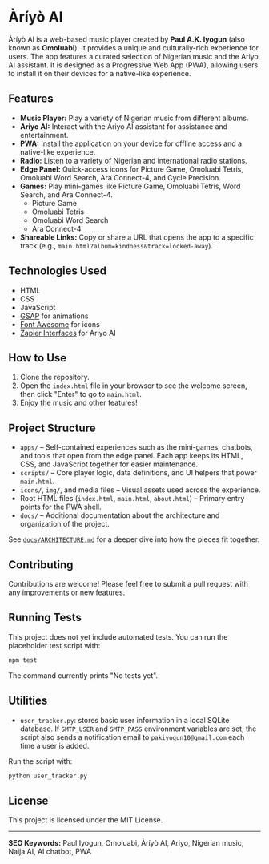 # Àríyò AI

Àríyò AI is a web-based music player created by **Paul A.K. Iyogun** (also known as **Omoluabi**). It provides a unique and culturally-rich experience for users. The app features a curated selection of Nigerian music and the Ariyo AI assistant. It is designed as a Progressive Web App (PWA), allowing users to install it on their devices for a native-like experience.

## Features

- **Music Player:** Play a variety of Nigerian music from different albums.
- **Ariyo AI:** Interact with the Ariyo AI assistant for assistance and entertainment.
- **PWA:** Install the application on your device for offline access and a native-like experience.
- **Radio:** Listen to a variety of Nigerian and international radio stations.
- **Edge Panel:** Quick-access icons for Picture Game, Omoluabi Tetris, Omoluabi Word Search, Ara Connect-4, and Cycle Precision.
- **Games:** Play mini-games like Picture Game, Omoluabi Tetris, Word Search, and Ara Connect-4.
  - Picture Game
  - Omoluabi Tetris
  - Omoluabi Word Search
  - Ara Connect-4
- **Shareable Links:** Copy or share a URL that opens the app to a specific track (e.g., `main.html?album=kindness&track=locked-away`).

## Technologies Used

- HTML
- CSS
- JavaScript
- [GSAP](https://greensock.com/gsap/) for animations
- [Font Awesome](https://fontawesome.com/) for icons
- [Zapier Interfaces](https://interfaces.zapier.com/) for Ariyo AI

## How to Use

1. Clone the repository.
2. Open the `index.html` file in your browser to see the welcome screen, then click "Enter" to go to `main.html`.
3. Enjoy the music and other features!

## Project Structure

- `apps/` – Self-contained experiences such as the mini-games, chatbots, and tools that open from the edge panel. Each app keeps its HTML, CSS, and JavaScript together for easier maintenance.
- `scripts/` – Core player logic, data definitions, and UI helpers that power `main.html`.
- `icons/`, `img/`, and media files – Visual assets used across the experience.
- Root HTML files (`index.html`, `main.html`, `about.html`) – Primary entry points for the PWA shell.
- `docs/` – Additional documentation about the architecture and organization of the project.

See [`docs/ARCHITECTURE.md`](docs/ARCHITECTURE.md) for a deeper dive into how the pieces fit together.

## Contributing

Contributions are welcome! Please feel free to submit a pull request with any improvements or new features.

## Running Tests

This project does not yet include automated tests. You can run the placeholder test script with:

```bash
npm test
```

The command currently prints "No tests yet".

## Utilities

- `user_tracker.py`: stores basic user information in a local SQLite database. If
  `SMTP_USER` and `SMTP_PASS` environment variables are set, the script also
  sends a notification email to `pakiyogun10@gmail.com` each time a user is
  added.

Run the script with:

```bash
python user_tracker.py
```

## License

This project is licensed under the MIT License.

---

**SEO Keywords:** Paul Iyogun, Omoluabi, Àríyò AI, Ariyo, Nigerian music, Naija AI, AI chatbot, PWA
